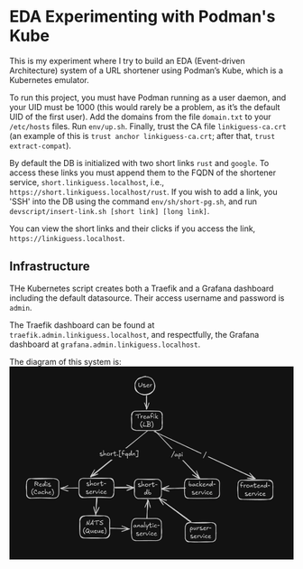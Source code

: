 # EDA Experimenting with Podman's Kube

This is my experiment where I try to build an EDA (Event-driven Architecture) system of a URL shortener using Podman’s Kube, which is a Kubernetes emulator.

To run this project, you must have Podman running as a user daemon, and your UID must be 1000 (this would rarely be a problem, as it’s the default UID of the first user). Add the domains from the file `domain.txt` to your `/etc/hosts` files. Run `env/up.sh`. Finally, trust the CA file `linkiguess-ca.crt` (an example of this is `trust anchor linkiguess-ca.crt`; after that, `trust extract-compat`).

By default the DB is initialized with two short links `rust` and `google`.  To access these links you must append them to the FQDN of the shortener service,  `short.linkiguess.localhost`, i.e., `https://short.linkiguess.localhost/rust`. If you wish to add a link, you 'SSH' into the DB using the command `env/sh/short-pg.sh`, and run `devscript/insert-link.sh [short link] [long link]`.

You can view the short links and their clicks if you access the link, `https://linkiguess.localhost`.

## Infrastructure

THe Kubernetes script creates both a Traefik and a Grafana dashboard including the default datasource. Their access username and password is `admin`.

The Traefik dashboard can be found at `traefik.admin.linkiguess.localhost`, and respectfully, the Grafana dashboard at `grafana.admin.linkiguess.localhost`.

The diagram of this system is:
![Diagram](md/linkiguess-diagram.png "Diagram")
